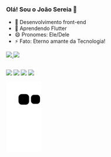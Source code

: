 ### Olá! Sou o João Sereia 👋

- 🔭 Desenvolvimento front-end
- 🌱 Aprendendo Flutter
- 😄 Pronomes: Ele/Dele
- ⚡ Fato: Eterno amante da Tecnologia! 

<div>
  <a href="https://github.com/josereia">
    <img height="180em" src="https://github-readme-stats.vercel.app/api?username=josereia&count_private=true&include_all_commits=true&show_icons=true&theme=midnight-purple&locale=pt-br"/>
    <img height="180em" src="https://github-readme-stats.vercel.app/api/top-langs/?username=josereia&layout=compact&theme=midnight-purple&locale=pt-br"/>
  </a>
</div>

##

<div>
  <a href="mail:joao.lo.sereia@gmail.com" target="_blank"><img src="https://img.shields.io/badge/Gmail-D14836?style=for-the-badge&logo=gmail&logoColor=white"/></a>
  <a href="discordapp.com/users/758793610194845718" target="_blank"><img src="https://img.shields.io/badge/Discord-7289DA?style=for-the-badge&logo=discord&logoColor=white"/></a>
  <a href="https://www.instagram.com/jo_sereiaa/" target="_blank"><img src="https://img.shields.io/badge/Instagram-E4405F?style=for-the-badge&logo=instagram&logoColor=white"/></a>
  <a href="https://twitter.com/jo_sereia" target="_blank"><img src="https://img.shields.io/badge/Twitter-1DA1F2?style=for-the-badge&logo=twitter&logoColor=white"/></a>
</div>

![Snake animation](https://github.com/josereia/josereia/blob/output/github-contribution-grid-snake.svg)
